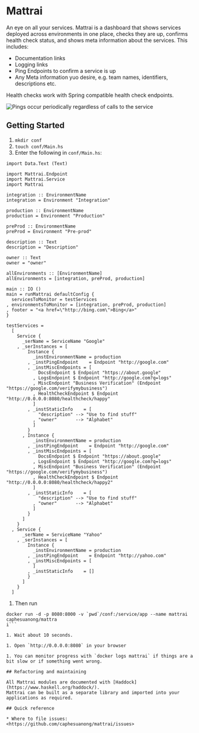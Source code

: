 # Mattrai

An eye on all your services. Mattrai is a dashboard that shows services deployed across environments in one place, checks they are up, confirms health check status, and shows meta information about the services. This includes:
* Documentation links
* Logging links
* Ping Endpoints to confirm a service is up
* Any Meta information yuo desire, e.g. team names, identifiers, descriptions etc.

Health checks work with Spring compatible health check endpoints.

![Pings occur periodically regardless of calls to the service](https://raw.githubusercontent.com/caphesuanong/mattrai/master/docs/mattrai.png)


## Getting Started
1. `mkdir conf`
1. `touch conf/Main.hs`
1. Enter the following in `conf/Main.hs`:

~~~ {.haskell}
import Data.Text (Text)

import Mattrai.Endpoint
import Mattrai.Service
import Mattrai

integration :: EnvironmentName
integration = Environment "Integration"

production :: EnvironmentName
production = Environment "Production"

preProd :: EnvironmentName
preProd = Environment "Pre-prod"

description :: Text
description = "Description"

owner :: Text
owner = "owner"

allEnvironments :: [EnvironmentName]
allEnvironments = [integration, preProd, production]

main :: IO ()
main = runMattrai defaultConfig {
  servicesToMonitor = testServices
, environmentsToMonitor = [integration, preProd, production]
, footer = "<a href=\"http://bing.com\">Bing</a>"
}

testServices =
  [
    Service {
      _serName = ServiceName "Google"
    , _serInstances = [
        Instance {
          _instEnvironmentName = production
        , _instPingEndpoint    = Endpoint "http://google.com"
        , _instMiscEndpoints = [
            DocsEndpoint $ Endpoint "https://about.google"
          , LogsEndpoint $ Endpoint "http://google.com?q=logs"
          , MiscEndpoint "Business Verification" (Endpoint "https://google.com/verifymybusiness")
          , HealthCheckEndpoint $ Endpoint "http://0.0.0.0:8080/healthcheck/happy"
          ]
        , _instStaticInfo    = [
            "description" --> "Use to find stuff"
          , "owner"       --> "Alphabet"
          ]
        }
      , Instance {
          _instEnvironmentName = production
        , _instPingEndpoint    = Endpoint "http://google.com"
        , _instMiscEndpoints = [
            DocsEndpoint $ Endpoint "https://about.google"
          , LogsEndpoint $ Endpoint "http://google.com?q=logs"
          , MiscEndpoint "Business Verification" (Endpoint "https://google.com/verifymybusiness")
          , HealthCheckEndpoint $ Endpoint "http://0.0.0.0:8080/healthcheck/happy2"
          ]
        , _instStaticInfo    = [
            "description" --> "Use to find stuff"
          , "owner"       --> "Alphabet"
          ]
        }
      ]
    }
  , Service {
      _serName = ServiceName "Yahoo"
    , _serInstances = [
        Instance {
          _instEnvironmentName = production
        , _instPingEndpoint    = Endpoint "http://yahoo.com"
        , _instMiscEndpoints = [
          ]
        , _instStaticInfo    = []
        }
      ]
    }
  ]
~~~

1. Then run

```Shell
docker run -d -p 8080:8000 -v `pwd`/conf:/service/app --name mattrai caphesuanong/mattra
i```

1. Wait about 10 seconds.

1. Open `http://0.0.0.0:8080` in your browser

1. You can monitor progress with `docker logs mattrai` if things are a bit slow or if something went wrong.

## Refactoring and maintaining

All Mattrai modules are documented with [Haddock](https://www.haskell.org/haddock/).
Mattrai can be built as a separate library and imported into your applications as required.

## Quick reference

* Where to file issues:
<https://github.com/caphesuanong/mattrai/issues>


